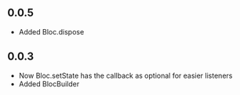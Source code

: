 ## 0.0.5
* Added Bloc.dispose  
## 0.0.3
* Now Bloc.setState has the callback as optional for easier listeners
* Added BlocBuilder